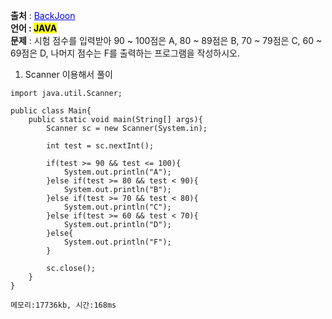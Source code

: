 **출처** : <a href="https://www.acmicpc.net/problem/9498" style="color: blue; text-decoration: underline;">BackJoon</a><br>
**언어 : <mark>JAVA**</mark><br>
**문제** : 시험 점수를 입력받아 90 ~ 100점은 A, 80 ~ 89점은 B, 70 ~ 79점은 C, 60 ~ 69점은 D, 나머지 점수는 F를 출력하는 프로그램을 작성하시오.<br>


1. Scanner 이용해서 풀이
```
import java.util.Scanner;

public class Main{
    public static void main(String[] args){
        Scanner sc = new Scanner(System.in);
        
        int test = sc.nextInt();
        
        if(test >= 90 && test <= 100){
            System.out.println("A");
        }else if(test >= 80 && test < 90){
            System.out.println("B");
        }else if(test >= 70 && test < 80){
            System.out.println("C");
        }else if(test >= 60 && test < 70){
            System.out.println("D");
        }else{
            System.out.println("F");
        }
        
        sc.close();
    }
}

메모리:17736kb, 시간:168ms
```
